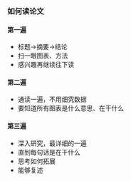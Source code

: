 ### 如何读论文

#### 第一遍

+ 标题->摘要->结论
+ 扫一眼图表、方法
+ 感兴趣再继续往下读

#### 第二遍

+ 通读一遍，不用细究数据
+ 要知道所有图表是什么意思、在干什么

#### 第三遍

+ 深入研究，最详细的一遍
+ 直到每句话是在干什么
+ 思考如何拓展
+ 能够复述